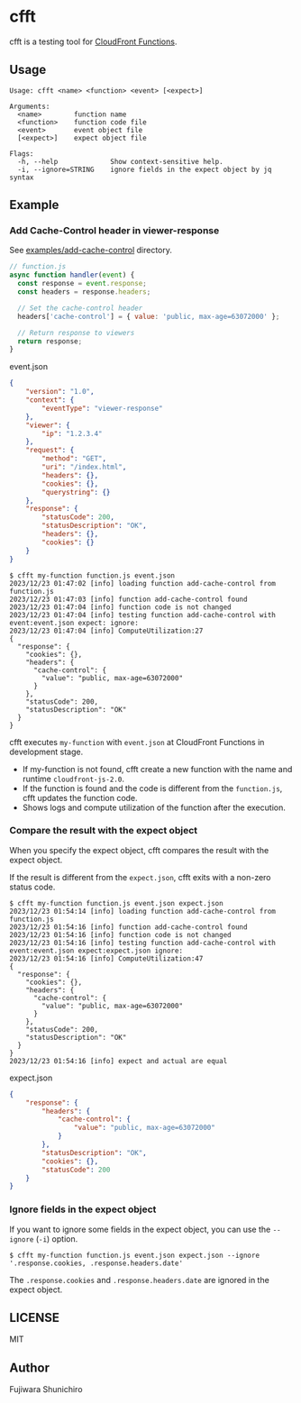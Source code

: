 # cfft

cfft is a testing tool for [CloudFront Functions](https://docs.aws.amazon.com/AmazonCloudFront/latest/DeveloperGuide/cloudfront-functions.html).

## Usage

```
Usage: cfft <name> <function> <event> [<expect>]

Arguments:
  <name>        function name
  <function>    function code file
  <event>       event object file
  [<expect>]    expect object file

Flags:
  -h, --help             Show context-sensitive help.
  -i, --ignore=STRING    ignore fields in the expect object by jq syntax
```

## Example

### Add Cache-Control header in viewer-response

See [examples/add-cache-control](examples/add-cache-control) directory.

```js
// function.js
async function handler(event) {
  const response = event.response;
  const headers = response.headers;

  // Set the cache-control header
  headers['cache-control'] = { value: 'public, max-age=63072000' };

  // Return response to viewers
  return response;
}
```

event.json
```json
{
    "version": "1.0",
    "context": {
        "eventType": "viewer-response"
    },
    "viewer": {
        "ip": "1.2.3.4"
    },
    "request": {
        "method": "GET",
        "uri": "/index.html",
        "headers": {},
        "cookies": {},
        "querystring": {}
    },
    "response": {
        "statusCode": 200,
        "statusDescription": "OK",
        "headers": {},
        "cookies": {}
    }
}
```

```console
$ cfft my-function function.js event.json
2023/12/23 01:47:02 [info] loading function add-cache-control from function.js
2023/12/23 01:47:03 [info] function add-cache-control found
2023/12/23 01:47:04 [info] function code is not changed
2023/12/23 01:47:04 [info] testing function add-cache-control with event:event.json expect: ignore:
2023/12/23 01:47:04 [info] ComputeUtilization:27
{
  "response": {
    "cookies": {},
    "headers": {
      "cache-control": {
        "value": "public, max-age=63072000"
      }
    },
    "statusCode": 200,
    "statusDescription": "OK"
  }
}
```

cfft executes `my-function` with `event.json` at CloudFront Functions in development stage.

- If my-function is not found, cfft create a new function with the name and runtime `cloudfront-js-2.0`.
- If the function is found and the code is different from the `function.js`, cfft updates the function code.
- Shows logs and compute utilization of the function after the execution.

### Compare the result with the expect object

When you specify the expect object, cfft compares the result with the expect object.

If the result is different from the `expect.json`, cfft exits with a non-zero status code.

```console
$ cfft my-function function.js event.json expect.json
2023/12/23 01:54:14 [info] loading function add-cache-control from function.js
2023/12/23 01:54:16 [info] function add-cache-control found
2023/12/23 01:54:16 [info] function code is not changed
2023/12/23 01:54:16 [info] testing function add-cache-control with event:event.json expect:expect.json ignore:
2023/12/23 01:54:16 [info] ComputeUtilization:47
{
  "response": {
    "cookies": {},
    "headers": {
      "cache-control": {
        "value": "public, max-age=63072000"
      }
    },
    "statusCode": 200,
    "statusDescription": "OK"
  }
}
2023/12/23 01:54:16 [info] expect and actual are equal
```

expect.json
```json
{
    "response": {
        "headers": {
            "cache-control": {
                "value": "public, max-age=63072000"
            }
        },
        "statusDescription": "OK",
        "cookies": {},
        "statusCode": 200
    }
}
```

### Ignore fields in the expect object

If you want to ignore some fields in the expect object, you can use the `--ignore` (`-i`) option.

```console
$ cfft my-function function.js event.json expect.json --ignore '.response.cookies, .response.headers.date'
```

The `.response.cookies` and `.response.headers.date` are ignored in the expect object.


## LICENSE

MIT

## Author

Fujiwara Shunichiro
